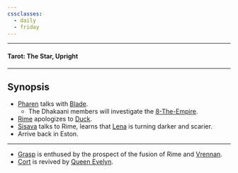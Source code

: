 ```yaml
---
cssclasses:
  - daily
  - friday
---
```

***
#### Tarot: The Star, Upright
***
## Synopsis
- [Pharen](../../Characters/-Player/Pharen.md) talks with [Blade](../../Characters/Blade.md).
	- The Dhakaani members will investigate the [8-The-Empire](../../-Elements-of-the-Prophecy/8-The-Empire.md). 
- [Rime](../../Characters/Rime.md) apologizes to [Duck](../../Characters/-Player/Duck.md). 
- [Sisava](../../Characters/-Player/Sisava.md) talks to Rime, learns that [Lena](../../Characters/Lena.md) is turning darker and scarier.
- Arrive back in Eston.
*** 
- [Grasp](../../Characters/Grasp.md) is enthused by the prospect of the fusion of Rime and [Vrennan](../../Characters/Vrennan.md). 
- [Cort](../../Characters/-Player/Cort.md) is revived by [Queen Evelyn](../../../-Sacrosanct/Characters/Evelyn.md). 